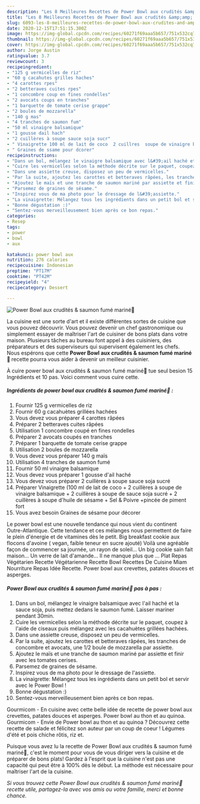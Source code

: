```yaml
---
description: "Les 8 Meilleures Recettes de Power Bowl aux crudités &amp;amp; saumon fumé mariné🥗"
title: "Les 8 Meilleures Recettes de Power Bowl aux crudités &amp;amp; saumon fumé mariné🥗"
slug: 6093-les-8-meilleures-recettes-de-power-bowl-aux-crudites-and-amp-saumon-fume-marine
date: 2020-12-15T17:51:15.300Z
image: https://img-global.cpcdn.com/recipes/60271f69aaa5b657/751x532cq70/power-bowl-aux-crudites-saumon-fume-marine🥗-photo-principale-de-la-recette.jpg
thumbnail: https://img-global.cpcdn.com/recipes/60271f69aaa5b657/751x532cq70/power-bowl-aux-crudites-saumon-fume-marine🥗-photo-principale-de-la-recette.jpg
cover: https://img-global.cpcdn.com/recipes/60271f69aaa5b657/751x532cq70/power-bowl-aux-crudites-saumon-fume-marine🥗-photo-principale-de-la-recette.jpg
author: Jorge Austin
ratingvalue: 3.7
reviewcount: 3
recipeingredient:
- "125 g vermicelles de riz"
- "60 g cacahutes grilles haches"
- "4 carottes rpes"
- "2 betteraves cuites rpes"
- "1 concombre coup en fines rondelles"
- "2 avocats coups en tranches"
- "1 barquette de tomate cerise grappe"
- "2 boules de mozzarella"
- "140 g mas"
- "4 tranches de saumon fum"
- "50 ml vinaigre balsamique"
- "1 gousse dail hach"
- "2 cuillères à soupe sauce soja sucr"
- " Vinaigrette 100 ml de lait de coco  2 cuillres  soupe de vinaigre balsamique  2 cuillres  soupe de sauce soja sucr  2 cuillres  soupe dhuile de ssame  Sel  Poivre pince de piment fort"
- " Graines de ssame pour dcorer"
recipeinstructions:
- "Dans un bol, mélangez le vinaigre balsamique avec l&#39;ail haché et la sauce soja, puis mettez dedans le saumon fumé. Laisser mariner pendant 30min."
- "Cuire les vermicelles selon la méthode décrite sur le paquet, coupez à l&#39;aide de ciseaux puis mélangez avec les cacahuètes grillées hachées."
- "Dans une assiette creuse, disposez un peu de vermicelles."
- "Par la suite, ajoutez les carottes et betteraves râpées, les tranches de concombre et avocats, une 1/2 boule de mozzarella par assiette."
- "Ajoutez le maïs et une tranche de saumon mariné par assiette et finir avec les tomates cerises."
- "Parsemez de graines de sésame."
- "Inspirez vous de ma photo pour le dressage de l&#39;assiette."
- "La vinaigrette: Mélangez tous les ingrédients dans un petit bol et servir avec le Power Bowl !"
- "Bonne dégustation :)"
- "Sentez-vous merveilleusement bien après ce bon repas."
categories:
- Resep
tags:
- power
- bowl
- aux

katakunci: power bowl aux 
nutrition: 276 calories
recipecuisine: Indonesian
preptime: "PT17M"
cooktime: "PT42M"
recipeyield: "4"
recipecategory: Dessert

---
```



![Power Bowl aux crudités &amp; saumon fumé mariné🥗](https://img-global.cpcdn.com/recipes/60271f69aaa5b657/751x532cq70/power-bowl-aux-crudites-saumon-fume-marine🥗-photo-principale-de-la-recette.jpg)

La cuisine est une sorte d'art et il existe différentes sortes de cuisine que vous pouvez découvrir. Vous pouvez devenir un chef gastronomique ou simplement essayer de maîtriser l'art de cuisiner de bons plats dans votre maison. Plusieurs tâches au bureau font appel à des cuisiniers, des préparateurs et des superviseurs qui supervisent également les chefs. Nous espérons que cette <strong> Power Bowl aux crudités &amp; saumon fumé mariné🥗 </strong> recette pourra vous aider à devenir un meilleur cuisinier.

<!--inarticleads1-->

À cuire power bowl aux crudités &amp; saumon fumé mariné🥗 tue seul besion 15 Ingrédients et 10 pas. Voici comment vous cuire cette.

##### Ingrédients de power bowl aux crudités &amp; saumon fumé mariné🥗 :

1. Fournir 125 g vermicelles de riz
1. Fournir 60 g cacahuètes grillées hachées
1. Vous devez vous préparer 4 carottes râpées
1. Préparer 2 betteraves cuites râpées
1. Utilisation 1 concombre coupé en fines rondelles
1. Préparer 2 avocats coupés en tranches
1. Préparer 1 barquette de tomate cerise grappe
1. Utilisation 2 boules de mozzarella
1. Vous devez vous préparer 140 g maïs
1. Utilisation 4 tranches de saumon fumé
1. Fournir 50 ml vinaigre balsamique
1. Vous devez vous préparer 1 gousse d&#39;ail haché
1. Vous devez vous préparer 2 cuillères à soupe sauce soja sucré
1. Préparer  Vinaigrette (100 ml de lait de coco + 2 cuillères à soupe de vinaigre balsamique + 2 cuillères à soupe de sauce soja sucré + 2 cuillères à soupe d&#39;huile de sésame + Sel &amp; Poivre +pincée de piment fort
1. Vous avez besoin  Graines de sésame pour décorer


Le power bowl est une nouvelle tendance qui nous vient du continent Outre-Atlantique. Cette tendance et ces mélanges nous permettent de faire le plein d&#39;énergie et de vitamines dès le petit. Big breakfast cookie aux flocons d&#39;avoine ( vegan, faible teneur en sucre ajouté) Voilà une agréable façon de commencer sa journée, un rayon de soleil… Un big cookie sain fait maison… Un verre de lait d&#39;amande… Il ne manque plus que … Plat Repas Végétarien Recette Végétarienne Recette Bowl Recettes De Cuisine Miam Nourriture Repas Idée Recette. Power bowl aux crevettes, patates douces et asperges. 

<!--inarticleads2-->

##### Power Bowl aux crudités &amp; saumon fumé mariné🥗 pas à pas :

1. Dans un bol, mélangez le vinaigre balsamique avec l&#39;ail haché et la sauce soja, puis mettez dedans le saumon fumé. Laisser mariner pendant 30min.
1. Cuire les vermicelles selon la méthode décrite sur le paquet, coupez à l&#39;aide de ciseaux puis mélangez avec les cacahuètes grillées hachées.
1. Dans une assiette creuse, disposez un peu de vermicelles.
1. Par la suite, ajoutez les carottes et betteraves râpées, les tranches de concombre et avocats, une 1/2 boule de mozzarella par assiette.
1. Ajoutez le maïs et une tranche de saumon mariné par assiette et finir avec les tomates cerises.
1. Parsemez de graines de sésame.
1. Inspirez vous de ma photo pour le dressage de l&#39;assiette.
1. La vinaigrette: Mélangez tous les ingrédients dans un petit bol et servir avec le Power Bowl !
1. Bonne dégustation :)
1. Sentez-vous merveilleusement bien après ce bon repas.


Gourmicom - En cuisine avec cette belle idée de recette de power bowl aux crevettes, patates douces et asperges. Power bowl au thon et au quinoa. Gourmicom - Envie de Power bowl au thon et au quinoa ? Découvrez cette recette de salade et félicitez son auteur par un coup de coeur ! Légumes d&#39;été et pois chiche rôtis, riz et. 

<!--inarticleads1-->

<p>
Puisque vous avez lu la recette de Power Bowl aux crudités &amp; saumon fumé mariné🥗, c'est le moment pour vous de vous diriger vers la cuisine et de préparer de bons plats! Gardez à l'esprit que la cuisine n'est pas une capacité qui peut être à 100% dès le début. La méthode est nécessaire pour maîtriser l'art de la cuisine.
</p>

<p>
<i>Si vous trouvez cette Power Bowl aux crudités &amp; saumon fumé mariné🥗 recette utile, partagez-la avec vos amis ou votre famille, merci et bonne chance.</i>
</p>
